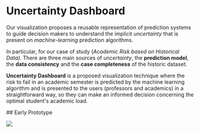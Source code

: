 # Uncertainty Dashboard

Our visualization proposes a reusable representation of prediction systems to guide decision makers to understand the implicit *uncertainty* that is present on *machine-learning* prediction algorithms.

In particular, for our case of study (*Academic Risk based on Historical Data)*. There are three main sources of *uncertainty*, the
**prediction model**, the **data consistency** and the **case completeness** of the historic dataset.

**Uncertainty Dashboard** is a proposed visualization technique where the risk to fail in an academic semester is predicted by the machine learning algorithm and is  presented to the users (professors and academics) in a straightforward way, so they can make an informed decision concerning the optimal student's academic load.

## Early Prototype

<img src="http://s19.postimg.org/amw859i1f/sc1.png">
